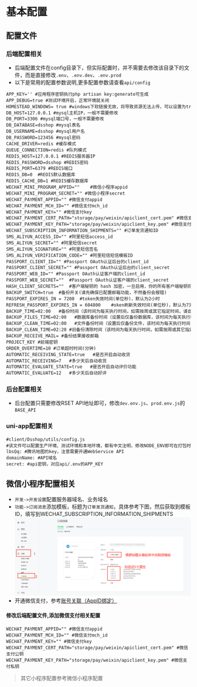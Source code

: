 # 基本配置
## 配置文件
### 后端配置相关
- 后端配置文件在config目录下，但实际配置时，并不需要去修改该目录下的文件，而是直接修改`.env`、`.env.dev`、`.env.prod`
- 以下是常用的配置参数说明,更多配置参数请查看`api/config`
```markdown
APP_KEY='' #应用程序密钥执行php artisan key:generate可生成
APP_DEBUG=true #测试环境开启，正常环境就关闭
HOMESTEAD_WINDOWS= true #windows下软链接无效，将导致资源无法上传，可以设置为true
DB_HOST=127.0.0.1 #mysql主机IP，一般不需要修改
DB_PORT=3306 #mysql端口号，一般不需要修改
DB_DATABASE=dsshop #mysql表名
DB_USERNAME=dsshop #mysql用户名
DB_PASSWORD=123456 #mysql密码
CACHE_DRIVER=redis #缓存模式
QUEUE_CONNECTION=redis #队列模式
REDIS_HOST=127.0.0.1 #REDIS服务器IP
REDIS_PASSWORD=dsshop #REDIS密码
REDIS_PORT=6379 #REDIS端口
REDIS_DB=0  #REDIS默认数据库
REDIS_CACHE_DB=1 #REDIS缓存数据库
WECHAT_MINI_PROGRAM_APPID=""    #微信小程序appid
WECHAT_MINI_PROGRAM_SECRET="" #微信小程序secret
WECHAT_PAYMENT_APPID="" #微信支付appid
WECHAT_PAYMENT_MCH_ID="" #微信支付mch_id
WECHAT_PAYMENT_KEY="" #微信支付key
WECHAT_PAYMENT_CERT_PATH="storage/pay/weixin/apiclient_cert.pem" #微信支付公钥
WECHAT_PAYMENT_KEY_PATH="storage/pay/weixin/apiclient_key.pem" #微信支付私钥
WECHAT_SUBSCRIPTION_INFORMATION_SHIPMENTS="" #订单发货通知ID
SMS_ALIYUN_ACCESS_ID="" #阿里短信access_id
SMS_ALIYUN_SECRET="" #阿里短信secret
SMS_ALIYUN_SIGNATURE="" #阿里短信签名
SMS_ALIYUN_VERIFICATION_CODE="" #阿里短信短信模板ID
PASSPORT_CLIENT_ID="" #Passport OAuth认证后台的client_id
PASSPORT_CLIENT_SECRET="" #Passport OAuth认证后台的client_secret
PASSPORT_WEB_ID="" #Passport OAuth认证客户端的client_id
PASSPORT_WEB_SECRET=""  #Passport OAuth认证客户端的client_secret
HASH_CLIENT_SECRETS=""  #客户端秘钥的 hash 加密，一旦启用，你的所有客户端秘钥将只有在创建时会显示。由于纯文本的客户秘钥值没有存储在数据库中，所以如果秘钥丢失，也不可能再恢复
BACKUP_SWITCH=true  #备份开关(请先确保已配置邮箱功能，不然备份会报错)
PASSPORT_EXPIRES_IN = 7200  #token失效时间(单位秒)，默认为2小时
REFRESH_PASSPORT_EXPIRES_IN = 604800    #oken刷新失效时间(单位秒)，默认为7天
BACKUP_TIME=02:00   #备份时间（该时间为每天执行时间，如需按周或其它指定时间，请自行配置backup.php文件）
BACKUP_FILES_TIME=02:00   #数据库备份时间（设置后仅备份数据库，该时间为每天执行时间，如需按周或其它指定时间，请自行配置backup.php文件）
BACKUP_CLEAN_TIME=02:00   #文件备份时间（设置后仅备份文件，该时间为每天执行时间，如需按周或其它指定时间，请自行配置backup.php文件）
BACKUP_CLEAN_TIME=02:20 #旧备份清除时间（该时间为每天执行时间，如需按周或其它指定时间，请自行配置backup.php文件）
BACKUP_RECEIVE_MAIL= #备份结果接收邮箱
PROJECT_KEY #前端密钥
ORDER_OVERTIME=10 #订单超时时间(分钟)
AUTOMATIC_RECEIVING_STATE=true   #是否开启自动收货
AUTOMATIC_RECEIVING=7   #多少天后自动收货
AUTOMATIC_EVALUATE_STATE=true   #是否开启自动评价功能
AUTOMATIC_EVALUATE=12   #多少天后自动好评
```
### 后台配置相关
- 后台配置只需要修改RSET API地址即可，修改`dev.env.js`、`prod.env.js`的`BASE_API`
### uni-app配置相关
```markdown
#client/Dsshop/utils/config.js
#该文件可以配置生产环境、测试环境和本地环境，都有中文注明，修改NODE_ENV即可在打包时区分生产和测试环境
lbsQq: #腾讯地图的key，注意需要开通WebService API
domainName: #API域名
secret: #api密钥，对应api/.env的APP_KEY
```
## 微信小程序配置相关
- `开发->开发设置`配置服务器域名、业务域名
- `功能->订阅消息`添加模板，标题为`订单发货通知`，具体参考下图，然后获取到模板ID，填写到WECHAT_SUBSCRIPTION_INFORMATION_SHIPMENTS
![](/image/11.png)
- 开通微信支付，参考[账号关联（AppID绑定）](https://pay.weixin.qq.com/static/pay_setting/appid_protocol.shtml "账号关联（AppID绑定）")
#### 修改后端配置文件,添加微信支付相关配置
```
WECHAT_PAYMENT_APPID="" #微信支付appid
WECHAT_PAYMENT_MCH_ID="" #微信支付mch_id
WECHAT_PAYMENT_KEY="" #微信支付key
WECHAT_PAYMENT_CERT_PATH="storage/pay/weixin/apiclient_cert.pem" #微信支付公钥
WECHAT_PAYMENT_KEY_PATH="storage/pay/weixin/apiclient_key.pem" #微信支付私钥
```
> 其它小程序配置参考微信小程序配置
